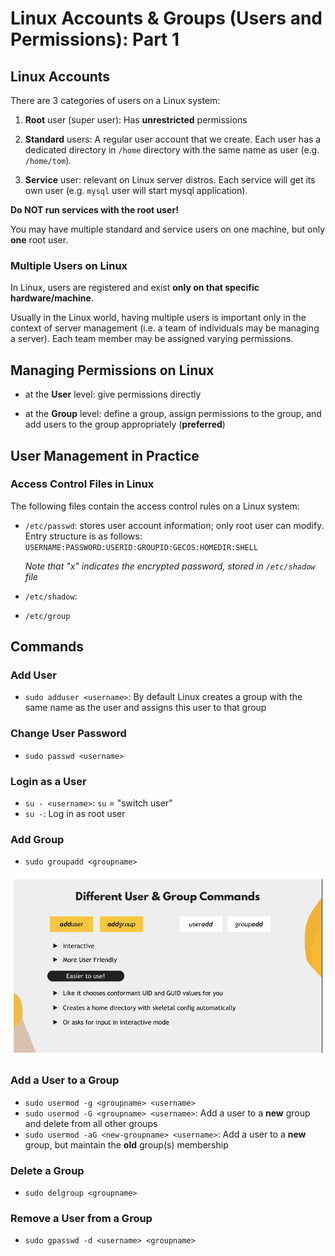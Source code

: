 # Linux Accounts & Groups (Users and Permissions): Part 1

## Linux Accounts

There are 3 categories of users on a Linux system:

1. **Root** user (super user): Has **unrestricted** permissions

2. **Standard** users: A regular user account that we create. Each user has a
   dedicated directory in `/home` directory with the same name as user (e.g.
   `/home/tom`).

3. **Service** user: relevant on Linux server distros. Each service will get its
   own user (e.g. `mysql` user will start mysql application).

**Do NOT run services with the root user!**

You may have multiple standard and service users on one machine, but only
**one** root user.

### Multiple Users on Linux

In Linux, users are registered and exist **only on that specific
hardware/machine**.

Usually in the Linux world, having multiple users is important only in the
context of server management (i.e. a team of individuals may be managing a
server). Each team member may be assigned varying permissions.

## Managing Permissions on Linux

- at the **User** level: give permissions directly

- at the **Group** level: define a group, assign permissions to the group, and
  add users to the group appropriately (**preferred**)

## User Management in Practice

### Access Control Files in Linux

The following files contain the access control rules on a Linux system:

- `/etc/passwd`: stores user account information; only root user can modify.
  Entry structure is as follows:
  `USERNAME:PASSWORD:USERID:GROUPID:GECOS:HOMEDIR:SHELL`

  _Note that "x" indicates the encrypted password, stored in `/etc/shadow` file_

- `/etc/shadow`:
- `/etc/group`

## Commands

### Add User

- `sudo adduser <username>`: By default Linux creates a group with the same name
  as the user and assigns this user to that group

### Change User Password

- `sudo passwd <username>`

### Login as a User

- `su - <username>`: `su` = "switch user"
- `su -`: Log in as root user

### Add Group

- `sudo groupadd <groupname>`

![useradd vs adduser](./useradd_vs_adduser.png)

### Add a User to a Group

- `sudo usermod -g <groupname> <username>`
- `sudo usermod -G <groupname> <username>`: Add a user to a **new** group and
  delete from all other groups
- `sudo usermod -aG <new-groupname> <username>`: Add a user to a **new** group,
  but maintain the **old** group(s) membership

### Delete a Group

- `sudo delgroup <groupname>`

### Remove a User from a Group

- `sudo gpasswd -d <username> <groupname>`
